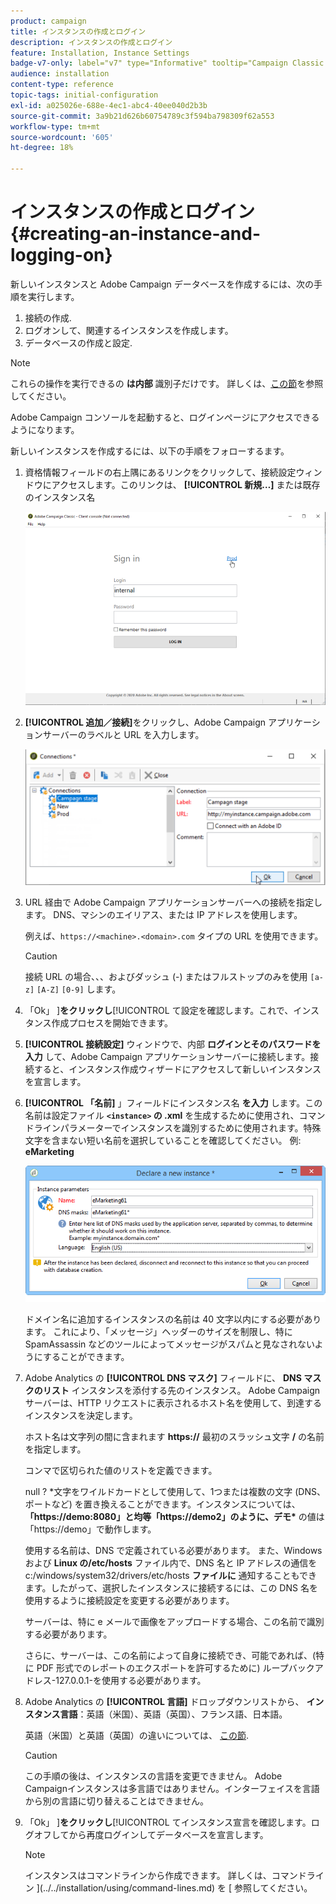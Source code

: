 ```yaml
---
product: campaign
title: インスタンスの作成とログイン
description: インスタンスの作成とログイン
feature: Installation, Instance Settings
badge-v7-only: label="v7" type="Informative" tooltip="Campaign Classic v7 にのみ適用されます"
audience: installation
content-type: reference
topic-tags: initial-configuration
exl-id: a025026e-688e-4ec1-abc4-40ee040d2b3b
source-git-commit: 3a9b21d626b60754789c3f594ba798309f62a553
workflow-type: tm+mt
source-wordcount: '605'
ht-degree: 18%

---
```


# インスタンスの作成とログイン{#creating-an-instance-and-logging-on}



新しいインスタンスと Adobe Campaign データベースを作成するには、次の手順を実行します。

1. 接続の作成.
1. ログオンして、関連するインスタンスを作成します。
1. データベースの作成と設定.

>[!NOTE]
>
>これらの操作を実行できるの **は内部** 識別子だけです。 詳しくは、[この節](../../installation/using/configuring-campaign-server.md#internal-identifier)を参照してください。

Adobe Campaign コンソールを起動すると、ログインページにアクセスできるようになります。

新しいインスタンスを作成するには、以下の手順をフォローするます。

1. 資格情報フィールドの右上隅にあるリンクをクリックして、接続設定ウィンドウにアクセスします。このリンクは、 **[!UICONTROL 新規…]** または既存のインスタンス名

   ![](assets/s_ncs_install_define_connection_01.png)

1. **[!UICONTROL 追加／接続]**&#x200B;をクリックし、Adobe Campaign アプリケーションサーバーのラベルと URL を入力します。

   ![](assets/s_ncs_install_define_connection_02.png)

1. URL 経由で Adobe Campaign アプリケーションサーバーへの接続を指定します。 DNS、マシンのエイリアス、または IP アドレスを使用します。

   例えば、`https://<machine>.<domain>.com` タイプの URL を使用できます。

   >[!CAUTION]
   >
   >接続 URL の場合、、、およびダッシュ (-) またはフルストップのみを使用 `[a-z]` `[A-Z]` `[0-9]` します。

1. 「Ok」 ]**をクリックし**[!UICONTROL  て設定を確認します。これで、インスタンス作成プロセスを開始できます。
1. **[!UICONTROL 接続設定]** ウィンドウで、内部 **ログインとそのパスワードを入力** して、Adobe Campaign アプリケーションサーバーに接続します。接続すると、インスタンス作成ウィザードにアクセスして新しいインスタンスを宣言します。
1. **[!UICONTROL 「名前]** 」フィールドにインスタンス名 **を入力** します。この名前は設定ファイル **`<instance>` の .xml** を生成するために使用され、コマンドラインパラメーターでインスタンスを識別するために使用されます。特殊文字を含まない短い名前を選択していることを確認してください。 例: **eMarketing**

   ![](assets/s_ncs_install_create_instance.png)

   ドメイン名に追加するインスタンスの名前は 40 文字以内にする必要があります。 これにより、「メッセージ」ヘッダーのサイズを制限し、特に SpamAssassin などのツールによってメッセージがスパムと見なされないようにすることができます。

1. Adobe Analytics の **[!UICONTROL DNS マスク]** フィールドに、 **DNS マスクのリスト** インスタンスを添付する先のインスタンス。 Adobe Campaignサーバーは、HTTP リクエストに表示されるホスト名を使用して、到達するインスタンスを決定します。

   ホスト名は文字列の間に含まれます **https://** 最初のスラッシュ文字 **/** の名前を指定します。

   コンマで区切られた値のリストを定義できます。

   null ? &#42;文字をワイルドカードとして使用して、1つまたは複数の文字 (DNS、ポートなど) を置き換えることができます。インスタンスについては、 **「https://demo:8080」と均等「https://demo2」のように、デモ&#42;** の値は「https://demo」で動作します。

   使用する名前は、DNS で定義されている必要があります。 また、Windows および **Linux の/etc/hosts** ファイル内で、DNS 名と IP アドレスの通信を c:/windows/system32/drivers/etc/hosts **ファイルに** 通知することもできます。したがって、選択したインスタンスに接続するには、この DNS 名を使用するように接続設定を変更する必要があります。

   サーバーは、特に e メールで画像をアップロードする場合、この名前で識別する必要があります。

   さらに、サーバーは、この名前によって自身に接続でき、可能であれば、(特に PDF 形式でのレポートのエクスポートを許可するために) ループバックアドレス-127.0.0.1-を使用する必要があります。

1. Adobe Analytics の **[!UICONTROL 言語]** ドロップダウンリストから、 **インスタンス言語**：英語（米国）、英語（英国）、フランス語、日本語。

   英語（米国）と英語（英国）の違いについては、 [この節](../../platform/using/adobe-campaign-workspace.md#date-and-time).

   >[!CAUTION]
   >
   >この手順の後は、インスタンスの言語を変更できません。 Adobe Campaignインスタンスは多言語ではありません。インターフェイスを言語から別の言語に切り替えることはできません。

1. 「Ok」 ]**をクリックし**[!UICONTROL  てインスタンス宣言を確認します。ログオフしてから再度ログインしてデータベースを宣言します。

   >[!NOTE]
   >
   >インスタンスはコマンドラインから作成できます。 詳しくは、コマンドライン ](../../installation/using/command-lines.md) を [ 参照してください。
